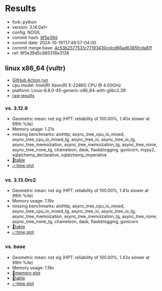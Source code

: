 # Results

- fork: python
- version: 3.14.0a1+
- config: NOGIL
- commit hash: [8f5e39d](https://github.com/python/cpython/commit/8f5e39d)
- commit date: 2024-10-19T17:46:57-04:00
- commit merge base: [4c53b2577531c77193430cdcd66ad6385fcda81f](https://github.com/python/cpython/commit/4c53b2577531c77193430cdcd66ad6385fcda81f)
- ref: 8f5e39d5c885318e3128

## linux x86_64 (vultr)

- [GitHub Action run](https://github.com/facebookexperimental/free-threading-benchmarking/actions/runs/11421789318)
- cpu model: Intel(R) Xeon(R) E-2286G CPU @ 4.00GHz
- platform: Linux-6.8.0-45-generic-x86_64-with-glibc2.39
- [raw results](bm-20241019-vultr-x86_64-python-8f5e39d5c885318e3128-3.14.0a1%2B-8f5e39d.json)

### vs. 3.12.6

- Geometric mean: not sig (HPT: reliability of 100.00%, 1.40x slower at 99th %ile)
- Memory usage: 1.21x
- missing benchmarks: aiohttp, async_tree_cpu_io_mixed, async_tree_cpu_io_mixed_tg, async_tree_io, async_tree_io_tg, async_tree_memoization, async_tree_memoization_tg, async_tree_none, async_tree_none_tg, chameleon, dask, flaskblogging, gunicorn, mypy2, sqlalchemy_declarative, sqlalchemy_imperative
- [📄table](bm-20241019-vultr-x86_64-python-8f5e39d5c885318e3128-3.14.0a1%2B-8f5e39d-vs-3.12.6.md)
- [📈time plot](bm-20241019-vultr-x86_64-python-8f5e39d5c885318e3128-3.14.0a1%2B-8f5e39d-vs-3.12.6.svg)

### vs. 3.13.0rc2

- Geometric mean: not sig (HPT: reliability of 100.00%, 1.41x slower at 99th %ile)
- Memory usage: 1.19x
- missing benchmarks: aiohttp, async_tree_cpu_io_mixed, async_tree_cpu_io_mixed_tg, async_tree_io, async_tree_io_tg, async_tree_memoization, async_tree_memoization_tg, async_tree_none, async_tree_none_tg, chameleon, dask, flaskblogging, gunicorn
- [📄table](bm-20241019-vultr-x86_64-python-8f5e39d5c885318e3128-3.14.0a1%2B-8f5e39d-vs-3.13.0rc2.md)
- [📈time plot](bm-20241019-vultr-x86_64-python-8f5e39d5c885318e3128-3.14.0a1%2B-8f5e39d-vs-3.13.0rc2.svg)

### vs. base

- Geometric mean: not sig (HPT: reliability of 100.00%, 1.43x slower at 99th %ile)
- Memory usage: 1.18x
- [🧠memory plot](bm-20241019-vultr-x86_64-python-8f5e39d5c885318e3128-3.14.0a1%2B-8f5e39d-vs-base-mem.svg)
- [📄table](bm-20241019-vultr-x86_64-python-8f5e39d5c885318e3128-3.14.0a1%2B-8f5e39d-vs-base.md)
- [📈time plot](bm-20241019-vultr-x86_64-python-8f5e39d5c885318e3128-3.14.0a1%2B-8f5e39d-vs-base.svg)

